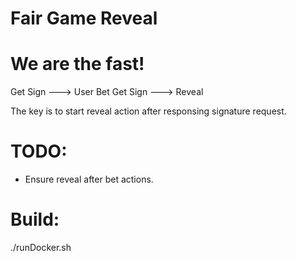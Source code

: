 # Fair Game Reveal
# We are the fast!
Get Sign ---> User Bet
Get Sign ---> Reveal

The key is to start reveal action after responsing signature request.

# TODO:
* Ensure reveal after bet actions.

# Build:
./runDocker.sh
